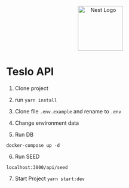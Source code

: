 <p align="center">
  <a href="http://nestjs.com/" target="blank"><img src="https://nestjs.com/img/logo-small.svg" width="120" alt="Nest Logo" /></a>
</p>

# Teslo API

1. Clone project

2. run `yarn install`

3. Clone file `.env.example` and rename to `.env`

4. Change environment data

5. Run DB

```
docker-compose up -d
```

6. Run SEED

```
localhost:3000/api/seed
```

7. Start Project `yarn start:dev`

